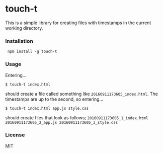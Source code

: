 # touch-t

This is a simple library for creating files with timestamps in the current working directory.

### Installation
``` npm install -g touch-t```

### Usage
Entering...
```
$ touch-t index.html
```
should create a file called something like `20160911173605_index.html`.
The timestamps are up to the second, so entering...
```
$ touch-t index.html app.js style.css
```
should create files that look as follows;
`20160911173605_1_index.html 20160911173605_2_app.js 20160911173605_3_style.css`

### License
MIT
